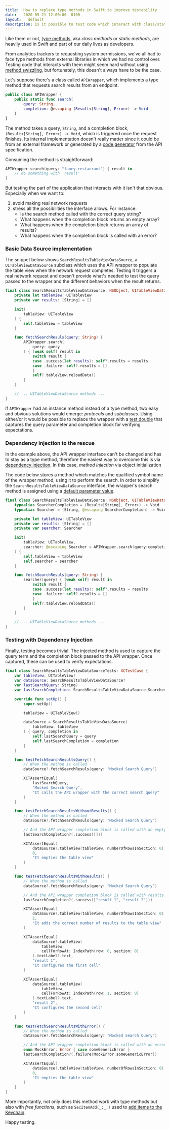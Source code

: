 ```yaml
---
title:  How to replace type methods in Swift to improve testability
date:   2020-05-21 12:00:00 -0100
layout:   default
description: Is it possible to test code which interact with class/static methods?
---
```


Like them or not, [type methods](https://docs.swift.org/swift-book/LanguageGuide/Methods.html), aka *class methods* or *static methods*, are heavily used in Swift and part of our daily lives as developers. 

From analytics trackers to requesting system permissions, we’ve all had to face type methods from external libraries in which we had no control over. Testing code that interacts with them might seem hard without using [method swizzling](http://nshipster.com/method-swizzling/), but fortunately, this doesn't always have to be the case.

Let's suppose there's a class called `APIWrapper`, which implements a type method that requests search results from an endpoint.

```swift
public class APIWrapper {
    public static func search(
        query: String,
        completion: @escaping (Result<[String], Error>) -> Void
    )
}
```

The method takes a query, `String`, and a completion block, `(Result<[String], Error>) -> Void`, which is triggered once the request finishes. Its internal implementation doesn't really matter since it could be from an external framework or generated by a [code generator](https://github.com/swagger-api/swagger-codegen) from the API specification.

Consuming the method is straightforward:

```swift
APIWrapper.search(query: "fancy restaurant") { result in
    // do something with 'result'
}
```

But testing the part of the application that interacts with it isn't that obvious. Especially when we want to:

1. avoid making real network requests
2. stress all the possibilities the interface allows. For instance:
   - Is the search method called with the correct query string?
   - What happens when the completion block returns an empty array?
   - What happens when the completion block returns an array of results?
   - What happens when the completion block is called with an error?

### **Basic Data Source implementation**

The snippet below shows `SearchResultsTableViewDataSource`, a `UITableViewDataSource` subclass which uses the API wrapper to populate the table view when the network request completes. Testing it triggers a real network request and doesn't provide what's needed to test the query passed to the wrapper and the different behaviors when the result returns.

```swift
final class SearchResultsTableViewDataSource: NSObject, UITableViewDataSource {
    private let tableView: UITableView
    private var results: [String] = []

    init(
        tableView: UITableView
    ) {
        self.tableView = tableView
    }

    func fetchSearchResuls(query: String) {
        APIWrapper.search(
            query: query
        ) { [weak self] result in
            switch result {
            case .success(let results): self?.results = results
            case .failure: self?.results = []
            }
            self?.tableView.reloadData()
        }
    }

    // ... UITableViewDataSource methods ...
}
```

If `APIWrapper` had an instance method instead of a type method, two easy and obvious solutions would emerge: *protocols* and *subclasses*. Using either/or it would be possible to replace the wrapper with a [test double](https://martinfowler.com/bliki/TestDouble.html) that captures the query parameter and completion block for verifying expectations.

### **Dependency injection to the rescue**

In the example above, the API wrapper interface can't be changed and has to stay as a type method, therefore the easiest way to overcome this is via [dependency injection](https://en.wikipedia.org/wiki/Dependency_injection). In this case, *method injection* via object initialization

The code below stores a method which matches the qualified symbol name of the wrapper method, using it to perform the search. In order to simplify the `SearchResultsTableViewDataSource` interface, the wrapper's search method is assigned using a [default parameter value](https://docs.swift.org/swift-book/LanguageGuide/Functions.html#ID169).

```swift
final class SearchResultsTableViewDataSource: NSObject, UITableViewDataSource  {
    typealias SearcherCompletion = (Result<[String], Error>) -> Void
    typealias Searcher = (String, @escaping SearcherCompletion) -> Void

    private let tableView: UITableView
    private var results: [String] = []
    private var searcher: Searcher

    init(
        tableView: UITableView,
        searcher: @escaping Searcher = APIWrapper.search(query:completion:)
    ) {
        self.tableView = tableView
        self.searcher = searcher
    }

    func fetchSearchResuls(query: String) {
        searcher(query) { [weak self] result in
            switch result {
            case .success(let results): self?.results = results
            case .failure: self?.results = []
            }
            self?.tableView.reloadData()
        }
    }

    // ... UITableViewDataSource methods ...
}
```

### **Testing with Dependency Injection**

Finally, testing becomes trivial. The injected method is used to capture the query term and the completion block passed to the API wrapper. Once captured, these can be used to verify expectations.

```swift
final class SearchResultsTableViewDataSourceTests: XCTestCase {
    var tableView: UITableView!
    var dataSource: SearchResultsTableViewDataSource?
    var lastSearchQuery: String?
    var lastSearchCompletion: SearchResultsTableViewDataSource.SearcherCompletion?

    override func setUp() {
        super.setUp()

        tableView = UITableView()

        dataSource = SearchResultsTableViewDataSource(
            tableView: tableView
        ) { query, completion in
            self.lastSearchQuery = query
            self.lastSearchCompletion = completion
        }
    }

    func testFetchSearchResultsQuery() {
        // When the method is called
        dataSource?.fetchSearchResuls(query: "Mocked Search Query")

        XCTAssertEqual(
            lastSearchQuery,
            "Mocked Search Query",
            "It calls the API wrapper with the correct search query"
        )
    }

    func testFetchSearchResultsWithoutResults() {
        // When the method is called
        dataSource?.fetchSearchResuls(query: "Mocked Search Query")

        // And the API wrapper completion block is called with an empty array
        lastSearchCompletion?(.success([]))

        XCTAssertEqual(
            dataSource?.tableView(tableView, numberOfRowsInSection: 0),
            0,
            "It empties the table view"
        )
    }

    func testFetchSearchResultsWithResults() {
        // When the method is called
        dataSource?.fetchSearchResuls(query: "Mocked Search Query")

        // And the API wrapper completion block is called with results
        lastSearchCompletion?(.success(["result 1", "result 2"]))

        XCTAssertEqual(
            dataSource?.tableView(tableView, numberOfRowsInSection: 0),
            2,
            "It adds the correct number of results to the table view"
        )

        XCTAssertEqual(
            dataSource?.tableView(
                tableView,
                cellForRowAt: IndexPath(row: 0, section: 0)
            ).textLabel?.text,
            "result 1",
            "It configures the first cell"
        )

        XCTAssertEqual(
            dataSource?.tableView(
                tableView,
                cellForRowAt: IndexPath(row: 1, section: 0)
            ).textLabel?.text,
            "result 2",
            "It configures the second cell"
        )
    }

    func testFetchSearchResultsWithError() {
        // When the method is called
        dataSource?.fetchSearchResuls(query: "Mocked Search Query")

        // And the API wrapper completion block is called with an error
        enum MockError: Error { case someGenericError }
        lastSearchCompletion?(.failure(MockError.someGenericError))

        XCTAssertEqual(
            dataSource?.tableView(tableView, numberOfRowsInSection: 0),
            0,
            "It empties the table view"
        )
    }
}
```

More importantly, not only does this method work with type methods but also with *free functions*, such as `SecItemAdd(_:_:)` used to [add items to the Keychain](https://developer.apple.com/documentation/security/1401659-secitemadd).

Happy testing.
